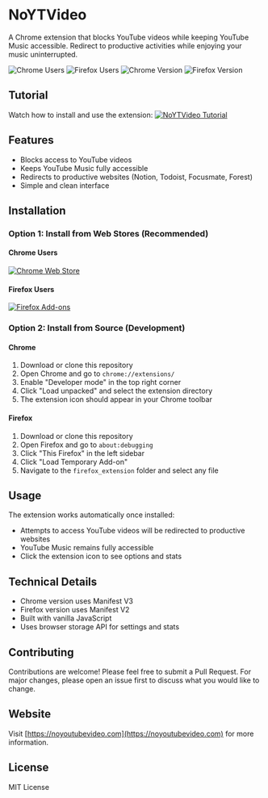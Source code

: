 # NoYTVideo

A Chrome extension that blocks YouTube videos while keeping YouTube Music accessible. Redirect to productive activities while enjoying your music uninterrupted.

![Chrome Users](https://img.shields.io/chrome-web-store/users/dimcaadmhgjknieaofgaehgigbaldpfe)
![Firefox Users](https://img.shields.io/amo/users/noytvideo-keep-youtube-music)
![Chrome Version](https://img.shields.io/chrome-web-store/v/dimcaadmhgjknieaofgaehgigbaldpfe)
![Firefox Version](https://img.shields.io/amo/v/noytvideo-keep-youtube-music)

## Tutorial
Watch how to install and use the extension:
[![NoYTVideo Tutorial](https://img.youtube.com/vi/MxV9V29QOkc/0.jpg)](https://www.youtube.com/watch?v=MxV9V29QOkc)

## Features

- Blocks access to YouTube videos
- Keeps YouTube Music fully accessible
- Redirects to productive websites (Notion, Todoist, Focusmate, Forest)
- Simple and clean interface

## Installation

### Option 1: Install from Web Stores (Recommended)

#### Chrome Users
[![Chrome Web Store](https://storage.googleapis.com/web-dev-uploads/image/WlD8wC6g8khYWPJUsQceQkhXSlv1/iNEddTyWiMfLSwFD6qGq.png)](https://chromewebstore.google.com/detail/noytvideo-block-youtube-b/dimcaadmhgjknieaofgaehgigbaldpfe)

#### Firefox Users
[![Firefox Add-ons](https://blog.mozilla.org/addons/files/2020/04/get-the-addon-fx-apr-2020.svg)](https://addons.mozilla.org/en-US/firefox/addon/noytvideo-keep-youtube-music/)

### Option 2: Install from Source (Development)

#### Chrome
1. Download or clone this repository
2. Open Chrome and go to `chrome://extensions/`
3. Enable "Developer mode" in the top right corner
4. Click "Load unpacked" and select the extension directory
5. The extension icon should appear in your Chrome toolbar

#### Firefox
1. Download or clone this repository
2. Open Firefox and go to `about:debugging`
3. Click "This Firefox" in the left sidebar
4. Click "Load Temporary Add-on"
5. Navigate to the `firefox_extension` folder and select any file

## Usage

The extension works automatically once installed:
- Attempts to access YouTube videos will be redirected to productive websites
- YouTube Music remains fully accessible
- Click the extension icon to see options and stats

## Technical Details
- Chrome version uses Manifest V3
- Firefox version uses Manifest V2
- Built with vanilla JavaScript
- Uses browser storage API for settings and stats

## Contributing
Contributions are welcome! Please feel free to submit a Pull Request. For major changes, please open an issue first to discuss what you would like to change.

## Website

Visit [https://noyoutubevideo.com](https://noyoutubevideo.com) for more information.

## License

MIT License
